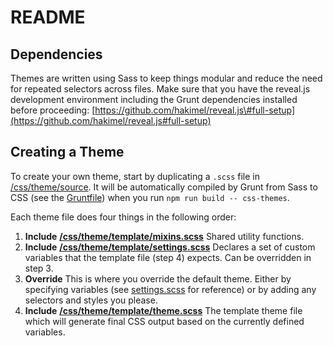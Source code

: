 # README

## Dependencies

Themes are written using Sass to keep things modular and reduce the need for repeated selectors across files. Make sure that you have the reveal.js development environment including the Grunt dependencies installed before proceeding: [https://github.com/hakimel/reveal.js\#full-setup](https://github.com/hakimel/reveal.js#full-setup)

## Creating a Theme

To create your own theme, start by duplicating a `.scss` file in [/css/theme/source](https://github.com/hakimel/reveal.js/blob/master/css/theme/source). It will be automatically compiled by Grunt from Sass to CSS \(see the [Gruntfile](https://github.com/hakimel/reveal.js/blob/master/gruntfile.js)\) when you run `npm run build -- css-themes`.

Each theme file does four things in the following order:

1. **Include** [**/css/theme/template/mixins.scss**](https://github.com/hakimel/reveal.js/blob/master/css/theme/template/mixins.scss) Shared utility functions.
2. **Include** [**/css/theme/template/settings.scss**](https://github.com/hakimel/reveal.js/blob/master/css/theme/template/settings.scss) Declares a set of custom variables that the template file \(step 4\) expects. Can be overridden in step 3.
3. **Override** This is where you override the default theme. Either by specifying variables \(see [settings.scss](https://github.com/hakimel/reveal.js/blob/master/css/theme/template/settings.scss) for reference\) or by adding any selectors and styles you please.
4. **Include** [**/css/theme/template/theme.scss**](https://github.com/hakimel/reveal.js/blob/master/css/theme/template/theme.scss) The template theme file which will generate final CSS output based on the currently defined variables.

